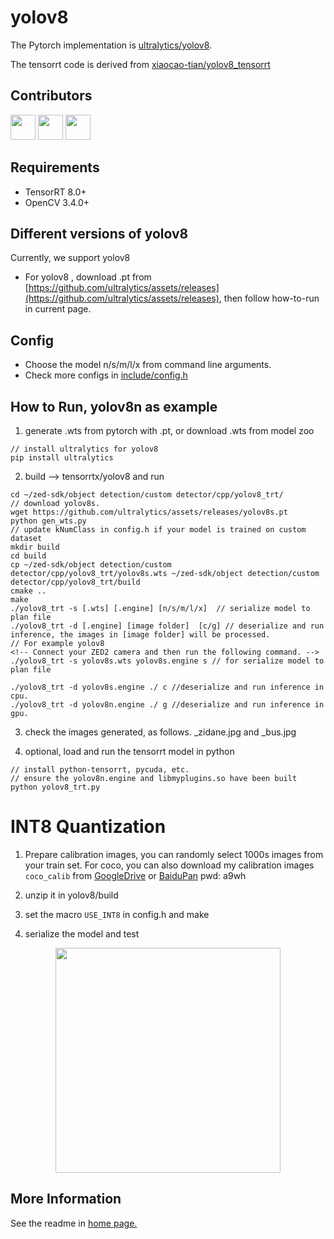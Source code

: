 # yolov8

The Pytorch implementation is [ultralytics/yolov8](https://github.com/ultralytics/ultralytics/tree/main/ultralytics).

The tensorrt code is derived from [xiaocao-tian/yolov8_tensorrt](https://github.com/xiaocao-tian/yolov8_tensorrt)

## Contributors

<a href="https://github.com/xiaocao-tian"><img src="https://avatars.githubusercontent.com/u/65889782?v=4?s=48" width="40px;" alt=""/></a>
<a href="https://github.com/lindsayshuo"><img src="https://avatars.githubusercontent.com/u/45239466?v=4?s=48" width="40px;" alt=""/></a>
<a href="https://github.com/xinsuinizhuan"><img src="https://avatars.githubusercontent.com/u/40679769?v=4?s=48" width="40px;" alt=""/></a>


## Requirements

- TensorRT 8.0+
- OpenCV 3.4.0+

## Different versions of yolov8

Currently, we support yolov8 

- For yolov8 , download .pt from [https://github.com/ultralytics/assets/releases](https://github.com/ultralytics/assets/releases), then follow how-to-run in current page.

## Config

- Choose the model n/s/m/l/x from command line arguments.
- Check more configs in [include/config.h](./include/config.h)

## How to Run, yolov8n as example

1. generate .wts from pytorch with .pt, or download .wts from model zoo

```
// install ultralytics for yolov8
pip install ultralytics

```

2. build --> tensorrtx/yolov8 and run

```
cd ~/zed-sdk/object detection/custom detector/cpp/yolov8_trt/
// download yolov8s.
wget https://github.com/ultralytics/assets/releases/yolov8s.pt
python gen_wts.py
// update kNumClass in config.h if your model is trained on custom dataset
mkdir build
cd build
cp ~/zed-sdk/object detection/custom detector/cpp/yolov8_trt/yolov8s.wts ~/zed-sdk/object detection/custom detector/cpp/yolov8_trt/build
cmake ..
make
./yolov8_trt -s [.wts] [.engine] [n/s/m/l/x]  // serialize model to plan file
./yolov8_trt -d [.engine] [image folder]  [c/g] // deserialize and run inference, the images in [image folder] will be processed.
// For example yolov8
<!-- Connect your ZED2 camera and then run the following command. -->
./yolov8_trt -s yolov8s.wts yolov8s.engine s // for serialize model to plan file

./yolov8_trt -d yolov8s.engine ./ c //deserialize and run inference in cpu.
./yolov8_trt -d yolov8n.engine ./ g //deserialize and run inference in gpu.

```
3. check the images generated, as follows. _zidane.jpg and _bus.jpg

4. optional, load and run the tensorrt model in python

```
// install python-tensorrt, pycuda, etc.
// ensure the yolov8n.engine and libmyplugins.so have been built
python yolov8_trt.py
```

# INT8 Quantization

1. Prepare calibration images, you can randomly select 1000s images from your train set. For coco, you can also download my calibration images `coco_calib` from [GoogleDrive](https://drive.google.com/drive/folders/1s7jE9DtOngZMzJC1uL307J2MiaGwdRSI?usp=sharing) or [BaiduPan](https://pan.baidu.com/s/1GOm_-JobpyLMAqZWCDUhKg) pwd: a9wh

2. unzip it in yolov8/build

3. set the macro `USE_INT8` in config.h and make

4. serialize the model and test

<p align="center">
<img src="https://user-images.githubusercontent.com/15235574/78247927-4d9fac00-751e-11ea-8b1b-704a0aeb3fcf.jpg" height="360px;">
</p>

## More Information

See the readme in [home page.](https://github.com/wang-xinyu/tensorrtx)

